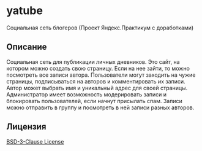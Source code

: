 # yatube
Социальная сеть блогеров (Проект Яндекс.Практикум с доработками)


## Описание

Социальная сеть для публикации личных дневников.
Это сайт, на котором можно создать свою страницу. Если на нее зайти, то можно посмотреть все записи автора.
Пользователи могут заходить на чужие страницы, подписываться на авторов и комментировать их записи.
Автор может выбрать имя и уникальный адрес для своей страницы.
Администратор имеет возможность модерировать записи и блокировать пользователей, если начнут присылать спам.
Записи можно отправить в группу и посмотреть в ней записи разных авторов.


## Лицензия

[BSD-3-Clause License](LICENSE)

